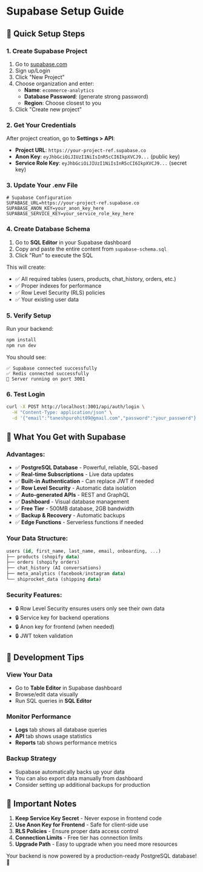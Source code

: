 # Supabase Setup Guide

## 🚀 Quick Setup Steps

### 1. Create Supabase Project
1. Go to [supabase.com](https://supabase.com)
2. Sign up/Login
3. Click "New Project"
4. Choose organization and enter:
   - **Name**: `ecommerce-analytics`
   - **Database Password**: (generate strong password)
   - **Region**: Choose closest to you
5. Click "Create new project"

### 2. Get Your Credentials
After project creation, go to **Settings > API**:

- **Project URL**: `https://your-project-ref.supabase.co`
- **Anon Key**: `eyJhbGciOiJIUzI1NiIsInR5cCI6IkpXVCJ9...` (public key)
- **Service Role Key**: `eyJhbGciOiJIUzI1NiIsInR5cCI6IkpXVCJ9...` (secret key)

### 3. Update Your .env File
```env
# Supabase Configuration
SUPABASE_URL=https://your-project-ref.supabase.co
SUPABASE_ANON_KEY=your_anon_key_here
SUPABASE_SERVICE_KEY=your_service_role_key_here
```

### 4. Create Database Schema
1. Go to **SQL Editor** in your Supabase dashboard
2. Copy and paste the entire content from `supabase-schema.sql`
3. Click "Run" to execute the SQL

This will create:
- ✅ All required tables (users, products, chat_history, orders, etc.)
- ✅ Proper indexes for performance
- ✅ Row Level Security (RLS) policies
- ✅ Your existing user data

### 5. Verify Setup
Run your backend:
```bash
npm install
npm run dev
```

You should see:
```
✅ Supabase connected successfully
✅ Redis connected successfully
🚀 Server running on port 3001
```

### 6. Test Login
```bash
curl -X POST http://localhost:3001/api/auth/login \
  -H "Content-Type: application/json" \
  -d '{"email":"taneshpurohit09@gmail.com","password":"your_password"}'
```

## 🎯 What You Get with Supabase

### **Advantages:**
- ✅ **PostgreSQL Database** - Powerful, reliable, SQL-based
- ✅ **Real-time Subscriptions** - Live data updates
- ✅ **Built-in Authentication** - Can replace JWT if needed
- ✅ **Row Level Security** - Automatic data isolation
- ✅ **Auto-generated APIs** - REST and GraphQL
- ✅ **Dashboard** - Visual database management
- ✅ **Free Tier** - 500MB database, 2GB bandwidth
- ✅ **Backup & Recovery** - Automatic backups
- ✅ **Edge Functions** - Serverless functions if needed

### **Your Data Structure:**
```sql
users (id, first_name, last_name, email, onboarding, ...)
├── products (shopify data)
├── orders (shopify orders)
├── chat_history (AI conversations)
├── meta_analytics (facebook/instagram data)
└── shiprocket_data (shipping data)
```

### **Security Features:**
- 🔒 Row Level Security ensures users only see their own data
- 🔒 Service key for backend operations
- 🔒 Anon key for frontend (when needed)
- 🔒 JWT token validation

## 🔧 Development Tips

### View Your Data
- Go to **Table Editor** in Supabase dashboard
- Browse/edit data visually
- Run SQL queries in **SQL Editor**

### Monitor Performance
- **Logs** tab shows all database queries
- **API** tab shows usage statistics
- **Reports** tab shows performance metrics

### Backup Strategy
- Supabase automatically backs up your data
- You can also export data manually from dashboard
- Consider setting up additional backups for production

## 🚨 Important Notes

1. **Keep Service Key Secret** - Never expose in frontend code
2. **Use Anon Key for Frontend** - Safe for client-side use
3. **RLS Policies** - Ensure proper data access control
4. **Connection Limits** - Free tier has connection limits
5. **Upgrade Path** - Easy to upgrade when you need more resources

Your backend is now powered by a production-ready PostgreSQL database! 🎉